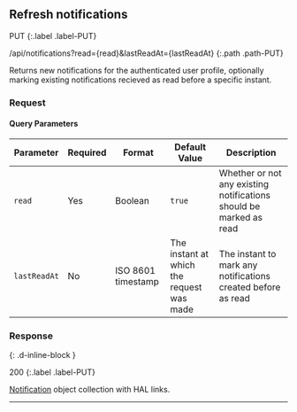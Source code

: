 ## Refresh notifications

PUT
{:.label .label-PUT}

/api/notifications?read={read}&lastReadAt={lastReadAt}
{:.path .path-PUT}

Returns new notifications for the authenticated user profile, optionally marking existing notifications recieved as read before a specific instant.

### Request
#### Query Parameters

Parameter | Required | Format | Default Value | Description
--------- | -------- | ------ | ------------- | -----------
`read` | Yes | Boolean | `true` | Whether or not any existing notifications should be marked as read
`lastReadAt` | No | ISO 8601 timestamp | The instant at which the request was made | The instant to mark any notifications created before as read

### Response
{: .d-inline-block }

200
{:.label .label-PUT}

[Notification](#notification) object collection with HAL links.

---